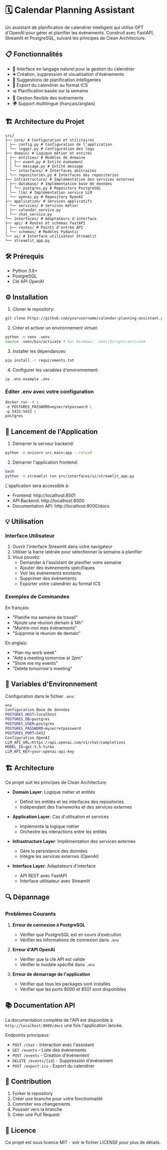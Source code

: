 # 🗓️ Calendar Planning Assistant

Un assistant de planification de calendrier intelligent qui utilise GPT d'OpenAI pour gérer et planifier les événements. Construit avec FastAPI, Streamlit et PostgreSQL, suivant les principes de Clean Architecture.

## 📋 Fonctionnalités

- 💬 Interface en langage naturel pour la gestion du calendrier
- ➕ Création, suppression et visualisation d'événements
- 🤖 Suggestions de planification intelligentes
- 📅 Export du calendrier au format ICS
- 📊 Planification basée sur la semaine
- 🔄 Gestion flexible des événements
- 🌍 Support multilingue (français/anglais)

## 🏗️ Architecture du Projet
```
src/
├── core/ # Configuration et utilitaires
│ ├── config.py # Configuration de l'application
│ └── logger.py # Configuration des logs
├── domain/ # Logique métier et entités
│ ├── entities/ # Modèles de domaine
│ │ ├── event.py # Entité événement
│ │ └── message.py # Entité message
│ └── interfaces/ # Interfaces abstraites
│ └── repositories.py # Interfaces des repositories
├── infrastructure/ # Implémentation des services externes
│ ├── database/ # Implémentation base de données
│ │ └── postgres.py # Repository PostgreSQL
│ └── llm/ # Implémentation service LLM
│ └── openai.py # Repository OpenAI
├── application/ # Services applicatifs
│ └── services/ # Services métier
│ ├── calendar_service.py
│ └── chat_service.py
└── interfaces/ # Adaptateurs d'interface
├── api/ # Routes et schémas FastAPI
│ ├── routes/ # Points d'entrée API
│ └── schemas/ # Modèles Pydantic
└── ui/ # Interface utilisateur Streamlit
└── streamlit_app.py
```

## 🛠️ Prérequis

- Python 3.8+
- PostgreSQL
- Clé API OpenAI

## ⚙️ Installation

1. Cloner le repository:

```bash
git clone https://github.com/yourusername/calendar-planning-assistant.git
```

2. Créer et activer un environnement virtuel:

```bash
python -m venv .venv
source .venv/bin/activate # Sur Windows: .venv\Scripts\activate
```

3. Installer les dépendances:

```bash
pip install -r requirements.txt
```

4. Configurer les variables d'environnement:

```bash
cp .env.example .env
```

### Éditer .env avec votre configuration

```bash
docker run -d \
-e POSTGRES_PASSWORD=mysecretpassword \
-p 5432:5432 \
postgres
```


## 🚀 Lancement de l'Application

1. Démarrer le serveur backend:

```bash
python -m uvicorn src.main:app --reload
```


2. Démarrer l'application frontend:

```bash
bash
python -m streamlit run src/interfaces/ui/streamlit_app.py
```


L'application sera accessible à:
- Frontend: http://localhost:8501
- API Backend: http://localhost:8000
- Documentation API: http://localhost:8000/docs

## 💡 Utilisation

### Interface Utilisateur
1. Ouvrir l'interface Streamlit dans votre navigateur
2. Utiliser la barre latérale pour sélectionner la semaine à planifier
3. Vous pouvez:
   - Demander à l'assistant de planifier votre semaine
   - Ajouter des événements spécifiques
   - Voir les événements existants
   - Supprimer des événements
   - Exporter votre calendrier au format ICS

### Exemples de Commandes
En français:
- "Planifie ma semaine de travail"
- "Ajoute une réunion demain à 14h"
- "Montre-moi mes événements"
- "Supprime la réunion de demain"

En anglais:
- "Plan my work week"
- "Add a meeting tomorrow at 2pm"
- "Show me my events"
- "Delete tomorrow's meeting"

## 🔑 Variables d'Environnement

Configuration dans le fichier `.env`:
```bash
env
Configuration Base de données
POSTGRES_HOST=localhost
POSTGRES_DB=postgres
POSTGRES_USER=postgres
POSTGRES_PASSWORD=mysecretpassword
POSTGRES_PORT=5432
Configuration OpenAI
LLM_API_URL=https://api.openai.com/v1/chat/completions
MODEL_ID=gpt-3.5-turbo
LLM_API_KEY=your-openai-api-key
```


## 🏗️ Architecture

Ce projet suit les principes de Clean Architecture:

- **Domain Layer**: Logique métier et entités
  - Définit les entités et les interfaces des repositories
  - Indépendant des frameworks et des services externes

- **Application Layer**: Cas d'utilisation et services
  - Implémente la logique métier
  - Orchestre les interactions entre les entités

- **Infrastructure Layer**: Implémentation des services externes
  - Gère la persistance des données
  - Intègre les services externes (OpenAI)

- **Interface Layer**: Adaptateurs d'interface
  - API REST avec FastAPI
  - Interface utilisateur avec Streamlit

## 🔍 Dépannage

### Problèmes Courants

1. **Erreur de connexion à PostgreSQL**
   - Vérifier que PostgreSQL est en cours d'exécution
   - Vérifier les informations de connexion dans `.env`

2. **Erreur d'API OpenAI**
   - Vérifier que la clé API est valide
   - Vérifier le modèle spécifié dans `.env`

3. **Erreur de démarrage de l'application**
   - Vérifier que tous les packages sont installés
   - Vérifier que les ports 8000 et 8501 sont disponibles

## 📚 Documentation API

La documentation complète de l'API est disponible à `http://localhost:8000/docs` une fois l'application lancée.

Endpoints principaux:
- `POST /chat` - Interaction avec l'assistant
- `GET /events` - Liste des événements
- `POST /events` - Création d'événement
- `DELETE /events/{id}` - Suppression d'événement
- `POST /export-ics` - Export du calendrier

## 🤝 Contribution

1. Forker le repository
2. Créer une branche pour votre fonctionnalité
3. Commiter vos changements
4. Pousser vers la branche
5. Créer une Pull Request

## 📝 Licence

Ce projet est sous licence MIT - voir le fichier LICENSE pour plus de détails.

